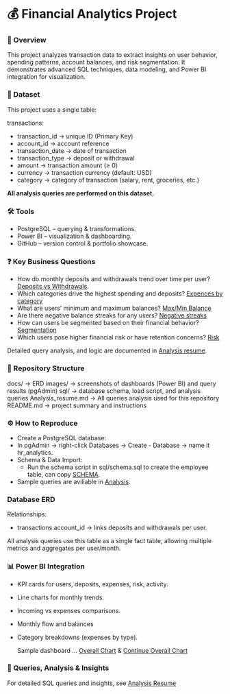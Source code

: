 # 💰 Financial Analytics Project
### 📌 Overview
This project analyzes transaction data to extract insights on user behavior, spending patterns, account balances, and risk segmentation.
It demonstrates advanced SQL techniques, data modeling, and Power BI integration for visualization.

###  📂 Dataset
This project uses a single table:

transactions:
- transaction_id → unique ID (Primary Key)
- account_id → account reference
- transaction_date → date of transaction
- transaction_type → deposit or withdrawal
- amount → transaction amount (≥ 0)
- currency → transaction currency (default: USD)
- category → category of transaction (salary, rent, groceries, etc.)

**All analysis queries are performed on this dataset.**

### 🛠 Tools
- PostgreSQL – querying & transformations.
- Power BI – visualization & dashboarding.
- GitHub – version control & portfolio showcase.

### ❓ Key Business Questions
- How do monthly deposits and withdrawals trend over time per user? [Deposits vs Withdrawals](images/deposit_balance_expences.png).
- Which categories drive the highest spending and deposits? [Expences by category](images/deposit_balance_expences.png)
- What are users’ minimum and maximum balances? [Max/Min Balance](images/deposit_balance_expences.png)
- Are there negative balance streaks for any users? [Negative streaks](images/consecutive_negative_balance.png)
- How can users be segmented based on their financial behavior? [Segmentation](images/segmentation.png)
- Which users pose higher financial risk or have retention concerns? [Risk](images/risk.png)

Detailed query analysis, and logic are documented in [Analysis resume](sql/Analysis_resume.sql).

### 📁 Repository Structure
docs/                  → ERD
images/                → screenshots of dashboards (Power BI) and query results (pgAdmin)
sql/                   → database schema, load script, and analysis queries
Analysis_resume.md     → All queries analysis used for this repository
README.md              → project summary and instructions  

### ⚙️ How to Reproduce
- Create a PostgreSQL database:
- In pgAdmin → right-click Databases → Create - Database → name it hr_analytics.
- Schema & Data Import:
    * Run the schema script in sql/schema.sql to create the employee table, can copy [SCHEMA](sql/SCHEMA.sql).
- Sample queries are aviliable in [Analysis](sql/Analysis.sql).

### Database ERD
Relationships:
  - transactions.account_id → links deposits and withdrawals per user.

All analysis queries use this table as a single fact table, allowing multiple metrics and aggregates per user/month.

### 📊 Power BI Integration
- KPI cards for users, deposits, expenses, risk, activity.
- Line charts for monthly trends.
- Incoming vs expenses comparisons.
- Monthly flow and balances
- Category breakdowns (expenses by type).

    Sample dashboard ... [Overall Chart](images/overall_chart.png) & [Continue Overall Chart](images/Overall_chart_2.png)

### 📑 Queries, Analysis & Insights
For detailed SQL queries and insights, see [Analysis Resume](Analysis_resume.md)
